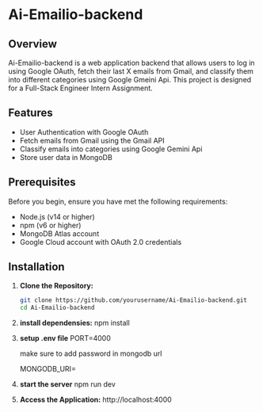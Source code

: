 ﻿# Ai-Emailio-backend

## Overview

Ai-Emailio-backend is a web application backend that allows users to log in using Google OAuth, fetch their last X emails from Gmail, and classify them into different categories using Google Gmeini Api. This project is designed for a Full-Stack Engineer Intern Assignment.

## Features

- User Authentication with Google OAuth
- Fetch emails from Gmail using the Gmail API
- Classify emails into categories using Google Gemini Api
- Store user data in MongoDB

## Prerequisites

Before you begin, ensure you have met the following requirements:

- Node.js (v14 or higher)
- npm (v6 or higher)
- MongoDB Atlas account
- Google Cloud account with OAuth 2.0 credentials

## Installation

1. **Clone the Repository:**

   ```bash
   git clone https://github.com/yourusername/Ai-Emailio-backend.git
   cd Ai-Emailio-backend

   ```

2. **install dependensies:**
   npm install

3. **setup .env file**
   PORT=4000

   make sure to add password in mongodb url
   
   MONGODB_URI=

5. **start the server**
   npm run dev

6. **Access the Application:**
   http://localhost:4000
